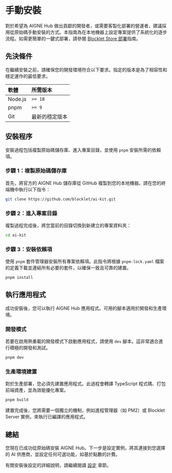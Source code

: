 # 手動安裝

對於希望為 AIGNE Hub 做出貢獻的開發者，或需要客製化部署的營運者，建議採用從原始碼手動安裝的方式。本指南為在本地機器上設定專案提供了系統化的逐步流程。如需更簡單的一鍵式部署，請參閱 [Blocklet Store 部署](./deployment-and-installation-blocklet-store.md)指南。

## 先決條件

在繼續安裝之前，請確保您的開發環境符合以下要求。指定的版本是為了相容性和穩定運作的最低要求。

| 軟體 | 所需版本 |
| :--- | :--- |
| Node.js | `>= 18` |
| pnpm | `>= 9` |
| Git | 最新的穩定版本 |

## 安裝程序

安裝過程包括複製原始碼儲存庫、進入專案目錄，並使用 `pnpm` 安裝所需的依賴項。

### 步驟 1：複製原始碼儲存庫

首先，將官方的 AIGNE Hub 儲存庫從 GitHub 複製到您的本地機器。請在您的終端機中執行以下指令：

```bash 複製儲存庫 icon=mdi:git
git clone https://github.com/blocklet/ai-kit.git
```

### 步驟 2：進入專案目錄

複製過程完成後，將您當前的目錄切換到新建立的專案資料夾：

```bash 進入目錄 icon=mdi:folder-open-outline
cd ai-kit
```

### 步驟 3：安裝依賴項

使用 `pnpm` 套件管理器安裝所有專案依賴項。此指令將根據 `pnpm-lock.yaml` 檔案的定義下載並連結所有必要的套件，以確保一致且可靠的建置。

```bash 安裝依賴項 icon=mdi:download
pnpm install
```

## 執行應用程式

成功安裝後，您可以執行 AIGNE Hub 應用程式。可用的腳本適用於開發和生產環境。

### 開發模式

若要在啟用熱重載的開發模式下啟動應用程式，請使用 `dev` 腳本。這非常適合進行積極的開發和測試。

```bash 啟動開發伺服器 icon=mdi:play-circle-outline
pnpm dev
```

### 生產環境建置

對於生產部署，您必須先建置應用程式。此過程會轉譯 TypeScript 程式碼、打包前端資產，並為效能優化專案。

```bash 為生產環境建置 icon=mdi:cogs
pnpm build
```

建置完成後，您將需要一個獨立的機制，例如進程管理器（如 PM2）或 Blocklet Server 實例，來執行已編譯的應用程式。

## 總結

您現在已成功從原始碼安裝 AIGNE Hub。下一步是設定實例，將其連接到您選擇的 AI 供應商，並設定任何可選功能，如基於點數的計費。

有關安裝後設定的詳細說明，請繼續閱讀 [設定](./configuration.md) 章節。